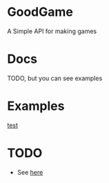 # GoodGame
A Simple API for making games
# Docs
TODO, but you can see examples
# Examples
[test](main.py)
# TODO
 - See [here](search?q=TODO&type=)
